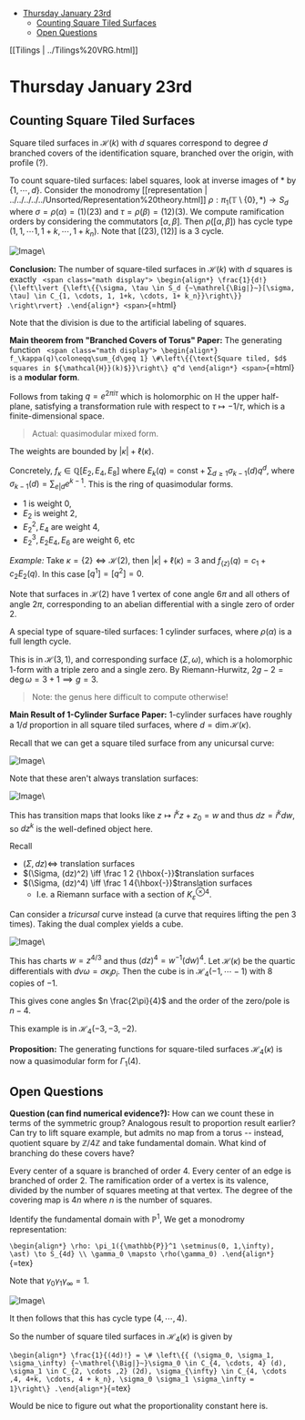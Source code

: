 -   [Thursday January 23rd](#thursday-january-23rd)
    -   [Counting Square Tiled Surfaces](#counting-square-tiled-surfaces)
    -   [Open Questions](#open-questions)














[[Tilings | ../Tilings%20VRG.html]]

Thursday January 23rd
=====================

Counting Square Tiled Surfaces
------------------------------

Square tiled surfaces in ${\mathcal{H}}(k)$ with $d$ squares correspond to degree $d$ branched covers of the identification square, branched over the origin, with profile (?).

To count square-tiled surfaces: label squares, look at inverse images of $\ast$ by $\left\{{1 ,\cdots, d}\right\}$. Consider the monodromy [[representation | ../../../../../Unsorted/Representation%20theory.html]] $\rho: \pi_1( {\mathbb{T}}\setminus \left\{{0}\right\}, \ast ) \to S_d$ where $\sigma = \rho(\alpha) = (1)(23)$ and $\tau = \rho(\beta) = (12)(3)$. We compute ramification orders by considering the commutators $[\alpha, \beta]$. Then $\rho([\alpha, \beta] )$ has cycle type $(1, 1, \cdots 1, 1+k, \cdots, 1+ k_n)$. Note that $[(23), (12)]$ is a 3 cycle.

![Image](figures/2020-01-23-14:32.png)\

**Conclusion:** The number of square-tiled surfaces in ${\mathcal{H}}(k)$ with $d$ squares is exactly `
<span class="math display">
\begin{align*}
\frac{1}{d!} {\left\lvert {\left\{{\sigma, \tau \in S_d {~\mathrel{\Big|}~}[\sigma, \tau] \in C_{1, \cdots, 1, 1+k, \cdots, 1+ k_n}}\right\}} \right\rvert}
.\end{align*}
<span>`{=html}

Note that the division is due to the artificial labeling of squares.

**Main theorem from "Branched Covers of Torus" Paper:** The generating function `
<span class="math display">
\begin{align*}
f_\kappa(q)\coloneqq\sum_{d\geq 1} \#\left\{{\text{Square tiled, $d$ squares in ${\mathcal{H}}(k)$}}\right\} q^d
\end{align*}
<span>`{=html} is a **modular form**.

Follows from taking $q = e^{2\pi i \tau}$ which is holomorphic on ${\mathbb{H}}$ the upper half-plane, satisfying a transformation rule with respect to $\tau \mapsto -1/\tau$, which is a finite-dimensional space.

> Actual: quasimodular mixed form.

The weights are bounded by ${\left\lvert {\kappa } \right\rvert}+ \ell(\kappa)$.

Concretely, $f_\kappa \in {\mathbb{Q}}[E_2, E_4, E_8]$ where $E_k(q) = \text{const} + \sum_{d \geq 1} \sigma_{k-1}(d) q^d$, where $\sigma_{k-1}(d) = \sum_{e\mathrel{\Big|}d} e^{k-1}$. This is the ring of quasimodular forms.

-   $1$ is weight 0,
-   $E_2$ is weight 2,
-   $E_2^2, E_4$ are weight 4,
-   $E_2^3, E_2 E_4, E_6$ are weight 6, etc

*Example:* Take $\kappa = \left\{{2}\right\} \iff {\mathcal{H}}(2)$, then ${\left\lvert {\kappa } \right\rvert}+ \ell(\kappa) = 3$ and $f_{\left\{{z}\right\}}(q) = c_1 + c_2 E_2(q)$. In this case $[q^1] = [q^2] = 0$.

Note that surfaces in ${\mathcal{H}}(2)$ have 1 vertex of cone angle $6\pi$ and all others of angle $2\pi$, corresponding to an abelian differential with a single zero of order 2.

A special type of square-tiled surfaces: 1 cylinder surfaces, where $\rho(\alpha)$ is a full length cycle.

This is in ${\mathcal{H}}(3, 1)$, and corresponding surface $(\Sigma, \omega)$, which is a holomorphic 1-form with a triple zero and a single zero. By Riemann-Hurwitz, $2g-2 = \deg \omega = 3+1 \implies g = 3$.

> Note: the genus here difficult to compute otherwise!

**Main Result of 1-Cylinder Surface Paper:** 1-cylinder surfaces have roughly a $1/d$ proportion in all square tiled surfaces, where $d = \dim {\mathcal{H}}(\kappa)$.

Recall that we can get a square tiled surface from any unicursal curve:

![Image](figures/2020-01-23-14:41.png)\

Note that these aren't always translation surfaces:

![Image](figures/2020-01-23-14:43.png)\

This has transition maps that looks like $z \mapsto i^k z + z_0 = w$ and thus $dz = i^k dw$, so $dz^k$ is the well-defined object here.

Recall

-   $(\Sigma, dz) \iff$ translation surfaces
-   $(\Sigma, (dz)^2) \iff \frac 1 2 {\hbox{-}}$translation surfaces
-   $(\Sigma, (dz)^4) \iff \frac 1 4{\hbox{-}}$translation surfaces
    -   I.e. a Riemann surface with a section of $K_{\varepsilon}^{\otimes 4}$.

Can consider a *tricursal* curve instead (a curve that requires lifting the pen 3 times). Taking the dual complex yields a cube.

![Image](figures/2020-01-23-14:52.png)\

This has charts $w = z^{4/3}$ and thus $(dz)^4 = w^{-1}(dw)^4$. Let ${\mathcal{H}}(\kappa)$ be the quartic differentials with $dv \omega = \sigma \kappa_i p_i$. Then the cube is in ${\mathcal{H}}_4(-1, \cdots -1)$ with $8$ copies of $-1$.

This gives cone angles $n \frac{2\pi}{4}$ and the order of the zero/pole is $n-4$.

This example is in ${\mathcal{H}}_4(-3, -3, -2)$.

**Proposition:** The generating functions for square-tiled surfaces ${\mathcal{H}}_4(\kappa)$ is now a quasimodular form for $\Gamma_1(4)$.

Open Questions
--------------

**Question (can find numerical evidence?):** How can we count these in terms of the symmetric group? Analogous result to proportion result earlier? Can try to lift square example, but admits no map from a torus -- instead, quotient square by ${\mathbb{Z}}/4{\mathbb{Z}}$ and take fundamental domain. What kind of branching do these covers have?

Every center of a square is branched of order 4. Every center of an edge is branched of order 2. The ramification order of a vertex is its valence, divided by the number of squares meeting at that vertex. The degree of the covering map is $4n$ where $n$ is the number of squares.

Identify the fundamental domain with ${\mathbb{P}}^1$, We get a monodromy representation:

`\begin{align*}
\rho: \pi_1({\mathbb{P}}^1 \setminus(0, 1,\infty), \ast) \to S_{4d} \\
\gamma_0 \mapsto \rho(\gamma_0)
.\end{align*}`{=tex}

Note that $\gamma_0 \gamma_1 \gamma_\infty = 1$.

![Image](figures/2020-01-23-15:13.png)\

It then follows that this has cycle type $(4, \cdots ,4)$.

So the number of square tiled surfaces in ${\mathcal{H}}_4(\kappa)$ is given by

`\begin{align*}
\frac{1}{(4d)!} = \# \left\{{ (\sigma_0, \sigma_1, \sigma_\infty) {~\mathrel{\Big|}~}\sigma_0 \in C_{4, \cdots, 4} (d), \sigma_1 \in C_{2, \cdots ,2} (2d), \sigma_{\infty} \in C_{4, \cdots ,4, 4+k, \cdots, 4 + k_n}, \sigma_0 \sigma_1 \sigma_\infty = 1}\right\}
.\end{align*}`{=tex}

Would be nice to figure out what the proportionality constant here is.
